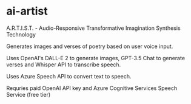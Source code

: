 # ai-artist
A.R.T.I.S.T. - Audio-Responsive Transformative Imagination Synthesis Technology

Generates images and verses of poetry based on user voice input.

Uses OpenAI's DALL-E 2 to generate images, GPT-3.5 Chat to generate verses
and Whisper API to transcribe speech.

Uses Azure Speech API to convert text to speech.

Requries paid OpenAI API key and Azure Cognitive Services Speech Service (free tier)
